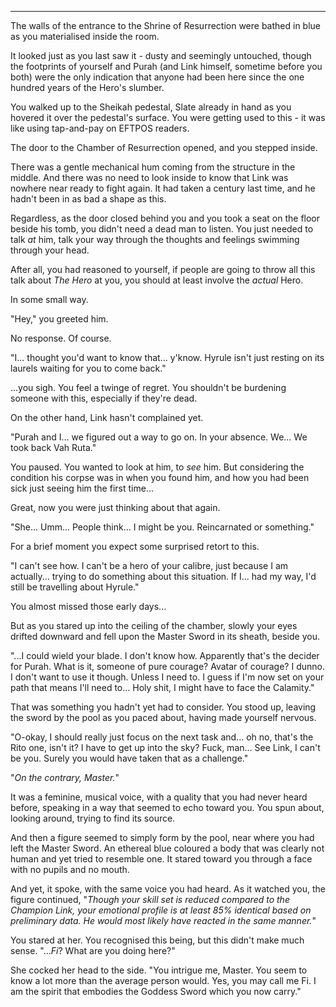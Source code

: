 ----

The walls of the entrance to the Shrine of Resurrection were bathed in blue as you materialised inside the room.

It looked just as you last saw it - dusty and seemingly untouched, though the footprints of yourself and Purah (and Link himself, sometime before you both) were the only indication that anyone had been here since the one hundred years of the Hero's slumber.

You walked up to the Sheikah pedestal, Slate already in hand as you hovered it over the pedestal's surface. You were getting used to this - it was like using tap-and-pay on EFTPOS readers.

The door to the Chamber of Resurrection opened, and you stepped inside.

There was a gentle mechanical hum coming from the structure in the middle. And there was no need to look inside to know that Link was nowhere near ready to fight again. It had taken a century last time, and he hadn't been in as bad a shape as this.

Regardless, as the door closed behind you and you took a seat on the floor beside his tomb, you didn't need a dead man to listen. You just needed to talk *at* him, talk your way through the thoughts and feelings swimming through your head.

After all, you had reasoned to yourself, if people are going to throw all this talk about *The Hero* at you, you should at least involve the *actual* Hero.

In some small way.

"Hey," you greeted him.

No response. Of course.

"I... thought you'd want to know that... y'know. Hyrule isn't just resting on its laurels waiting for you to come back."

...you sigh. You feel a twinge of regret. You shouldn't be burdening someone with this, especially if they're dead.

On the other hand, Link hasn't complained yet.

"Purah and I... we figured out a way to go on. In your absence. We... We took back Vah Ruta."

You paused. You wanted to look at him, to *see* him. But considering the condition his corpse was in when you found him, and how you had been sick just seeing him the first time...

Great, now you were just thinking about that again.

"She... Umm... People think... I might be you. Reincarnated or something."

For a brief moment you expect some surprised retort to this.

"I can't see how. I can't be a hero of your calibre, just because I am actually... trying to do something about this situation. If I... had my way, I'd still be travelling about Hyrule."

You almost missed those early days...

But as you stared up into the ceiling of the chamber, slowly your eyes drifted downward and fell upon the Master Sword in its sheath, beside you.

"...I could wield your blade. I don't know how. Apparently that's the decider for Purah. What is it, someone of pure courage? Avatar of courage? I dunno. I don't want to use it though. Unless I need to. I guess if I'm now set on your path that means I'll need to... Holy shit, I might have to face the Calamity."

That was something you hadn't yet had to consider. You stood up, leaving the sword by the pool as you paced about, having made yourself nervous.

"O-okay, I should really just focus on the next task and... oh no, that's the Rito one, isn't it? I have to get up into the sky? Fuck, man... See Link, I can't be you. Surely you would have taken that as a challenge."

"*On the contrary, Master.*"

It was a feminine, musical voice, with a quality that you had never heard before, speaking in a way that seemed to echo toward you. You spun about, looking around, trying to find its source.

And then a figure seemed to simply form by the pool, near where you had left the Master Sword. An ethereal blue coloured a body that was clearly not human and yet tried to resemble one. It stared toward you through a face with no pupils and no mouth.

And yet, it spoke, with the same voice you had heard. As it watched you, the figure continued, "*Though your skill set is reduced compared to the Champion Link, your emotional profile is at least 85% identical based on preliminary data. He would most likely have reacted in the same manner.*"

You stared at her. You recognised this being, but this didn't make much sense. "...*Fi*? What are you doing here?"

She cocked her head to the side. "You intrigue me, Master. You seem to know a lot more than the average person would. Yes, you may call me Fi. I am the spirit that embodies the Goddess Sword which you now carry."